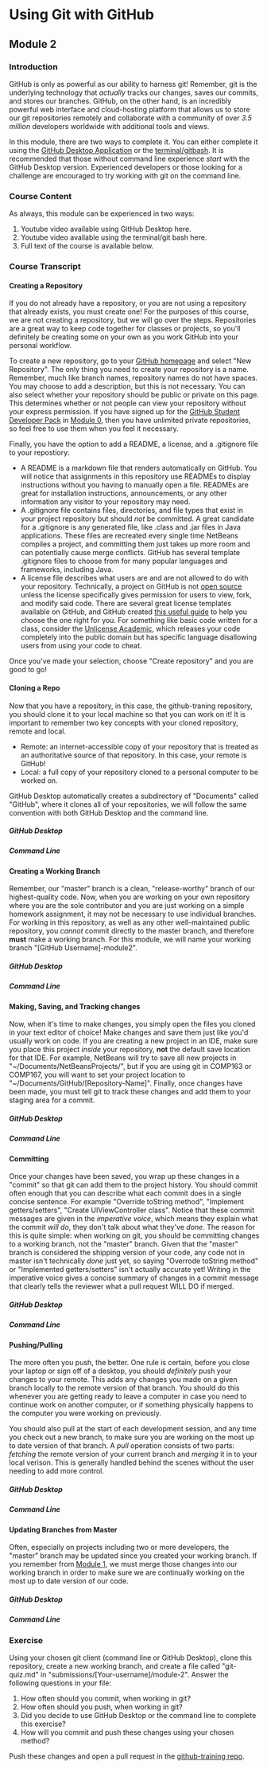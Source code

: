 # Using Git with GitHub
## Module 2

### Introduction

GitHub is only as powerful as our ability to harness git! Remember, git is the underlying technology that _actually_ tracks our changes, saves our commits, and stores our branches. GitHub, on the other hand, is an incredibly powerful web interface and cloud-hosting platform that allows us to store our git repositories remotely and collaborate with a community of over _3.5 million_ developers worldwide with additional tools and views.

In this module, there are two ways to complete it. You can either complete it using the [GitHub Desktop Application](https://desktop.github.com) or the [terminal/gitbash](https://git-scm.com). It is recommended that those without command line experience _start_ with the GitHub Desktop version. Experienced developers or those looking for a challenge are encouraged to try working with git on the command line.

### Course Content

As always, this module can be experienced in two ways:
  1. Youtube video available using GitHub Desktop here.
  2. Youtube video available using the terminal/git bash here.
  2. Full text of the course is available below.

### Course Transcript

#### Creating a Repository

If you do not already have a repository, or you are not using a repository that already exists, you must create one! For the purposes of this course, we are not creating a repository, but we will go over the steps. Repositories are a great way to keep code together for classes or projects, so you'll definitely be creating some on your own as you work GitHub into your personal workflow.

To create a new repository, go to your [GitHub homepage](https://github.com) and select "New Repository". The only thing you need to create your repository is a name. Remember, much like branch names, repository names do not have spaces. You may choose to add a description, but this is not necessary. You can also select whether your repository should be public or private on this page. This determines whether or not people can view your repository without your express permission. If you have signed up for the [GitHub Student Developer Pack](https://education.github.com/pack) in [Module 0](../module-0), then you have unlimited private repositories, so feel free to use them when you feel it necessary.

Finally, you have the option to add a README, a license, and a .gitignore file to your repostiory:
- A README is a markdown file that renders automatically on GitHub. You will notice that assignments in this repository use READMEs to display instructions without you having to manually open a file. READMEs are great for installation instructions, announcements, or any other information any visitor to your repository may need.
- A .gitignore file contains files, directories, and file types that exist in your project repository but should _not_ be committed. A great candidate for a .gitignore is any generated file, like .class and .jar files in Java applications. These files are recreated every single time NetBeans compiles a project, and committing them just takes up more room and can potentially cause merge conflicts. GitHub has several template .gitignore files to choose from for many popular languages and frameworks, including Java.
- A license file describes what users are and are not allowed to do with your repository. Technically, a project on GitHub is not [open source](https://github.com/open-source) unless the license specifically gives permission for users to view, fork, and modify said code. There are several great license templates available on GitHub, and GitHub created [this useful guide](https://choosealicense.com) to help you choose the one right for you. For something like basic code written for a class, consider the [Unlicense Academic](https://github.com/ccannon94/UnlicenseAcademic), which releases your code completely into the public domain but has specific language disallowing users from using your code to cheat.

Once you've made your selection, choose "Create repository" and you are good to go!

#### Cloning a Repo

Now that you have a repository, in this case, the github-traning repository, you should clone it to your local machine so that you can work on it! It is important to remember two key concepts with your cloned repository, remote and local.
- Remote: an internet-accessible copy of your repository that is treated as an authoritative source of that repository. In this case, your remote is GitHub!
- Local: a full copy of your repository cloned to a personal computer to be worked on.

GitHub Desktop automatically creates a subdirectory of "Documents" called "GitHub", where it clones all of your repositories, we will follow the same convention with both GitHub Desktop and the command line.

##### GitHub Desktop

##### Command Line

#### Creating a Working Branch

Remember, our "master" branch is a clean, "release-worthy" branch of our highest-quality code. Now, when you are working on your own repository where you are the sole contributor and you are just working on a simple homework assignment, it may not be necessary to use individual branches. For working in this repository, as well as any other well-maintained public repository, you _cannot_ commit directly to the master branch, and therefore **must** make a working branch. For this module, we will name your working branch "[GitHub Username]-module2".

##### GitHub Desktop

##### Command Line

#### Making, Saving, and Tracking changes

Now, when it's time to make changes, you simply open the files you cloned in your text editor of choice! Make changes and save them just like you'd usually work on code. If you are creating a new project in an IDE, make sure you place this project _inside_ your repository, **not** the default save location for that IDE. For example, NetBeans will try to save all new projects in "~/Documents/NetBeansProjects/", but if you are using git in COMP163 or COMP167, you will want to set your project location to "~/Documents/GitHub/[Repository-Name]". Finally, once changes have been made, you must tell git to track these changes and add them to your staging area for a commit.

##### GitHub Desktop

##### Command Line

#### Committing

Once your changes have been saved, you wrap up these changes in a "commit" so that git can add them to the project history. You should commit often enough that you can describe what each commit does in a single concise sentence. For example "Override toString method", "Implement getters/setters", "Create UIViewController class". Notice that these commit messages are given in the _imperative voice_, which means they explain what the commit _will do_, they don't talk about what they've _done_. The reason for this is quite simple: when working on git, you should be committing changes to a working branch, not the "master" branch. Given that the "master" branch is considered the shipping version of your code, any code not in master isn't technically _done_ just yet, so saying "Overrode toString method" or "Implemented getters/setters" isn't actually accurate yet! Writing in the imperative voice gives a concise summary of changes in a commit message that clearly tells the reviewer what a pull request WILL DO if merged.

##### GitHub Desktop

##### Command Line

#### Pushing/Pulling

The more often you push, the better. One rule is certain, before you close your laptop or sign off of a desktop, you should _definitely_ push your changes to your remote. This adds any changes you made on a given branch locally to the remote version of that branch. You should do this whenever you are getting ready to leave a computer in case you need to continue work on another computer, or if something physically happens to the computer you were working on previously.

You should also pull at the start of each development session, and any time you check out a new branch, to make sure you are working on the most up to date version of that branch. A _pull_ operation consists of two parts: _fetching_ the remote version of your current branch and _merging_ it in to your local verison. This is generally handled behind the scenes without the user needing to add more control.

##### GitHub Desktop

##### Command Line

#### Updating Branches from Master

Often, especially on projects including two or more developers, the "master" branch may be updated since you created your working branch. If you remember from [Module 1](../module-1), we must merge those changes into our working branch in order to make sure we are continually working on the most up to date version of our code.

##### GitHub Desktop

##### Command Line

### Exercise

Using your chosen git client (command line or GitHub Desktop), clone this repository, create a new working branch, and create a file called "git-quiz.md" in "submissions/[Your-username]/module-2". Answer the following questions in your file:
1. How often should you commit, when working in git?
2. How often should you push, when working in git?
3. Did you decide to use GitHub Desktop or the command line to complete this exercise?
4. How will you commit and push these changes using your chosen method?

Push these changes and open a pull request in the [github-training repo](https://github.com/aggiemakerspace/github-training).
